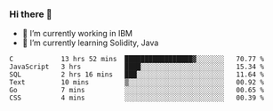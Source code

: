 ### Hi there 👋

<!--
**mathcodeman/mathcodeman** is a ✨ _special_ ✨ repository because its `README.md` (this file) appears on your GitHub profile.

Here are some ideas to get you started:

- 🔭 I’m currently working on ...
- 🌱 I’m currently learning ...
- 👯 I’m looking to collaborate on ...
- 🤔 I’m looking for help with ...
- 💬 Ask me about ...
- 📫 How to reach me: ...
- 😄 Pronouns: ...
- ⚡ Fun fact: ...
-->

- 🔭 I’m currently working in IBM
- 🌱 I’m currently learning Solidity, Java

<!--START_SECTION:waka-->

```text
C            13 hrs 52 mins  █████████████████▓░░░░░░░   70.77 %
JavaScript   3 hrs           ████░░░░░░░░░░░░░░░░░░░░░   15.34 %
SQL          2 hrs 16 mins   ███░░░░░░░░░░░░░░░░░░░░░░   11.64 %
Text         10 mins         ▒░░░░░░░░░░░░░░░░░░░░░░░░   00.92 %
Go           7 mins          ░░░░░░░░░░░░░░░░░░░░░░░░░   00.65 %
CSS          4 mins          ░░░░░░░░░░░░░░░░░░░░░░░░░   00.39 %
```

<!--END_SECTION:waka-->
